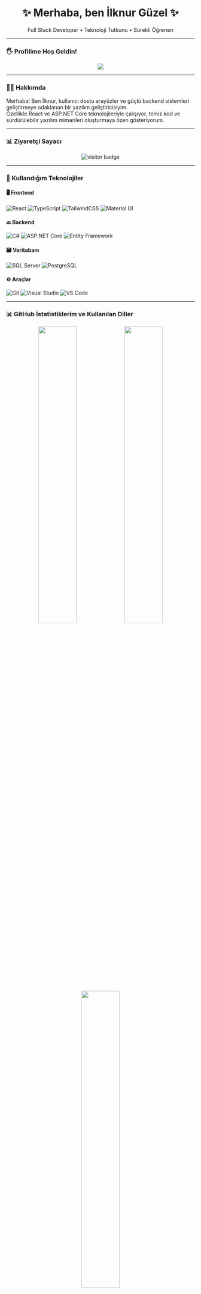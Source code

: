 <h1 align="center">✨ Merhaba, ben İlknur Güzel ✨</h1>
<p align="center">
  Full Stack Developer • Teknoloji Tutkunu • Sürekli Öğrenen
</p>

---

### 🖐️ Profilime Hoş Geldin!
<p align="center">
  <img src="https://readme-typing-svg.herokuapp.com?color=DD66CC&size=25&center=true&vCenter=true&width=450&lines=Merhaba+ben+İlknur!;Full+Stack+Developer;React+%2F+.NET+Core+Tutkunu;Projelerimi+incelemeyi+unutma!" />
</p>

---

### 👩‍💻 Hakkımda
Merhaba! Ben İlknur, kullanıcı dostu arayüzler ve güçlü backend sistemleri geliştirmeye odaklanan bir yazılım geliştiricisiyim.  
Özellikle React ve ASP.NET Core teknolojileriyle çalışıyor, temiz kod ve sürdürülebilir yazılım mimarileri oluşturmaya özen gösteriyorum.

---

### 📊 Ziyaretçi Sayacı
<p align="center">
  <img src="https://komarev.com/ghpvc/?username=ilknrgzll&label=Ziyaretçi+Sayısı&color=blue&style=flat" alt="visitor badge"/>
</p>

---


### 🔧 Kullandığım Teknolojiler

#### 🖥️ Frontend
![React](https://img.shields.io/badge/-React-20232A?style=flat&logo=react)
![TypeScript](https://img.shields.io/badge/-TypeScript-3178C6?style=flat&logo=typescript)
![TailwindCSS](https://img.shields.io/badge/-TailwindCSS-06B6D4?style=flat&logo=tailwind-css)
![Material UI](https://img.shields.io/badge/-MUI-007FFF?style=flat&logo=mui)

#### 🔙 Backend
![C#](https://img.shields.io/badge/-C%23-239120?style=flat&logo=c-sharp)
![ASP.NET Core](https://img.shields.io/badge/-ASP.NET-512BD4?style=flat&logo=.net)
![Entity Framework](https://img.shields.io/badge/-Entity%20Framework-6DB33F?style=flat&logo=ef)

#### 🗃️ Veritabanı
![SQL Server](https://img.shields.io/badge/-SQL%20Server-CC2927?style=flat&logo=microsoft-sql-server)
![PostgreSQL](https://img.shields.io/badge/-PostgreSQL-4169E1?style=flat&logo=postgresql)

#### ⚙️ Araçlar
![Git](https://img.shields.io/badge/-Git-F05032?style=flat&logo=git)
![Visual Studio](https://img.shields.io/badge/-Visual%20Studio-5C2D91?style=flat&logo=visual-studio)
![VS Code](https://img.shields.io/badge/-VS%20Code-007ACC?style=flat&logo=visual-studio-code)

---

### 📊 GitHub İstatistiklerim ve Kullanılan Diller

<p align="center">
  <img src="https://github-readme-stats.vercel.app/api?username=ilknrgzll&show_icons=true&theme=radical&hide_title=true" width="45%" />
  <img src="https://github-readme-stats.vercel.app/api/top-langs/?username=ilknrgzll&layout=compact&theme=radical" width="45%" />
</p>

<p align="center">
  <img src="https://github-readme-streak-stats.herokuapp.com/?user=ilknrgzll&theme=radical&hide_title=true" width="45%" />
</p>


### 📫 Bana Ulaşın

<p align="center">
  <a href="mailto:ilknrgzl99@gmail.com">
    <img src="https://upload.wikimedia.org/wikipedia/commons/a/a3/Gmail_Logo.svg" width="40" height="40" />
  </a>
  <a href="https://linkedin.com/in/ilknrgzl">
    <img src="https://img.shields.io/badge/LinkedIn-Profili-0A66C2?style=for-the-badge&logo=linkedin&logoColor=white" />
  </a>
  <a href="https://github.com/ilknrgzll">
    <img src="https://img.shields.io/badge/GitHub-Profil-181717?style=for-the-badge&logo=github&logoColor=white" />
  </a>
</p>

---

<p align="center">💡 "Kod, düşünen bir zihnin sanatıdır." 💡</p>
